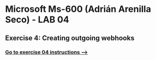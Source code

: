 # Microsoft Ms-600 (Adrián Arenilla Seco) - LAB 04


## Exercise 4: Creating outgoing webhooks
### [Go to exercise 04 instructions -->](05-Exercise-4-Creating-outgoing-webhooks.md)


